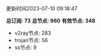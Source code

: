 更新时间2023-07-10 09:18:47

**总订阅: 73**
**总节点: 960**
**有效节点: 348**
- v2ray节点: 283
- trojan节点: 56
- ss节点: 9
